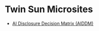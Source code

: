 # Twin Sun Microsites
- [AI Disclosure Decision Matrix (AIDDM)](https://twinsunllc.github.io/twin-sun-microsites/ai-disclosure-decision-matrix/)
